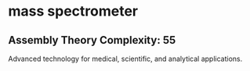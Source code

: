 # mass spectrometer

## Assembly Theory Complexity: 55
Advanced technology for medical, scientific, and analytical applications.
